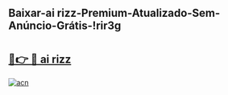 
## Baixar-ai rizz-Premium-Atualizado-Sem-Anúncio-Grátis-!rir3g

# <h2><a href="https://andorid.site?title=ai_rizz&ref=27">🔗👉 🔴 ai rizz</a></h2>

[![acn](https://github.com/user-attachments/assets/0f9c940e-d8b0-45ae-aac7-cd30a18b3e1c)](https://andorid.site?title=ai_rizz&ref=27)


